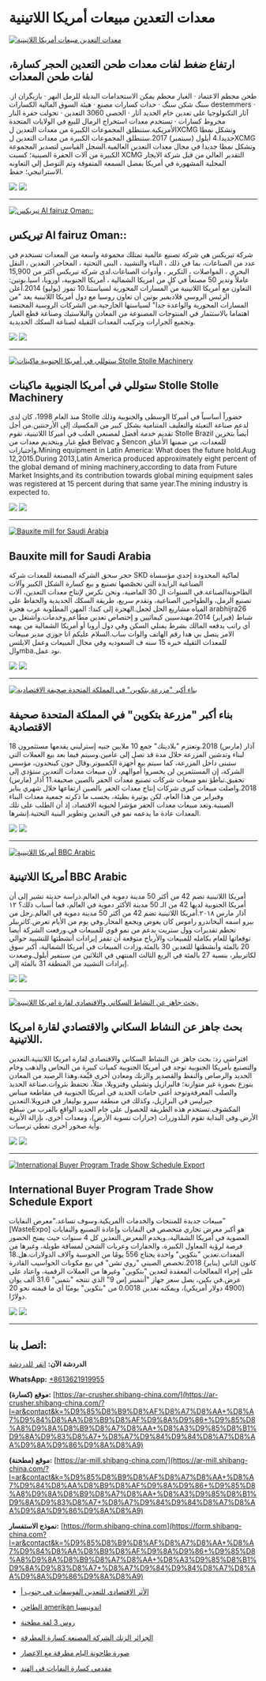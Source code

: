 # معدات التعدين مبيعات أمريكا اللاتينية

<a href="https://swt.shibang-china.com/?l=ar&img&k=%D9%85%D8%B9%D8%AF%D8%A7%D8%AA+%D8%A7%D9%84%D8%AA%D8%B9%D8%AF%D9%8A%D9%86+%D9%85%D8%A8%D9%8A%D8%B9%D8%A7%D8%AA+%D8%A3%D9%85%D8%B1%D9%8A%D9%83%D8%A7+%D8%A7%D9%84%D9%84%D8%A7%D8%AA%D9%8A%D9%86%D9%8A%D8%A9" target="_blank">![معدات التعدين مبيعات أمريكا اللاتينية](http://static.shibang-china.com/all-800x300/1097.jpg)</a>

## ارتفاع ضغط لفات معدات طحن التعدين الحجر كسارة، لفات طحن المعدات
.طحن محطم الاعتماد &middot; الغبار محطم يمكن الاستخدامات البديلة للرمل النهر &middot; بازیگران از سنگ شکن سنگ &middot; حدات كسارات مصنع &middot; هيئة السوق المالية الكسارات destemmers &middot; آثار التكنولوجيا على تعدين خام الحديد آثار &middot; الحصى 3060 التعدين &middot; تحولت حفرة النار مخروط كسارات &middot; تستخدم معدات استخراج الرمال للبيع في الولايات المتحدة الأمريكية.ستنطلق المجموعات الكبيرة من معدات التعدين لXCMG وتشكل نمطا جديدا.4 أيلول (سبتمبر) 2017.ستنطلق المجموعات الكبيرة من معدات التعدين لXCMG وتشكل نمطا جديدا في مجال معدات التعدين العالمية.السجل القياسي لتصدير المجموعة الكبيرة من آلات الحفرة الصينية؛ كسبت XCMG التقدير العالي من قبل شركة الايجار المحلية المشهورة في أمريكا بفضل السمعة المتفوقة وتم التوصل إلي التعاونه الاستراتيجي؛ حفظ.


<a href="https://whatsapp.shibangsoft.com/WhatsApp.php" target="_blank" title="WhatsApp">![](http://static.shibang-china.com/icon/whatsapp.png)</a> <a href="https://swt.shibang-china.com/?l=ar&icon&k=%D9%85%D8%B9%D8%AF%D8%A7%D8%AA+%D8%A7%D9%84%D8%AA%D8%B9%D8%AF%D9%8A%D9%86+%D9%85%D8%A8%D9%8A%D8%B9%D8%A7%D8%AA+%D8%A3%D9%85%D8%B1%D9%8A%D9%83%D8%A7+%D8%A7%D9%84%D9%84%D8%A7%D8%AA%D9%8A%D9%86%D9%8A%D8%A9" target="_blank">![](http://static.shibang-china.com/icon/chat-ar.png)</a>

---

<a href="https://swt.shibang-china.com/?l=ar&img&k=%D9%85%D8%B9%D8%AF%D8%A7%D8%AA+%D8%A7%D9%84%D8%AA%D8%B9%D8%AF%D9%8A%D9%86+%D9%85%D8%A8%D9%8A%D8%B9%D8%A7%D8%AA+%D8%A3%D9%85%D8%B1%D9%8A%D9%83%D8%A7+%D8%A7%D9%84%D9%84%D8%A7%D8%AA%D9%8A%D9%86%D9%8A%D8%A9" target="_blank">![تيريكس Al fairuz Oman::](http://static.shibang-china.com/all-800x300/1157.jpg)</a>

## تيريكس Al fairuz Oman::
شركة تيريكس هي شركة تصنيع عالمية تمتلك محموعة واسعة من المعدات تستخدم في عدد من الصناعات، بما في ذلك ، البناء والتشييد ، البنى التحتية ، المحاجر، التعدين ، النقل البحري ، المواصلات ، التكرير ، وأدوات الصناعات.لدى شركة تيريكس أكثر من 15,900 عاملاً وتدير 50 مصنعاً في كلٍ من امريكا الشمالية ، أمريكا الجنوبية، اوروبا، اسيا.بوتين: التعاون مع أمريكا اللاتينية من المسارات المحورية لسياستنا.10 تموز (يوليو) 2014.أعلن الرئيس الروسي فلاديمير بوتين أن تعاون روسيا مع دول أمريكا اللاتينية يعد &quot;من المسارات المحورية والواعدة جدا&quot; لسياستها الخارجية.من الشركات الروسية المختصة اهتماما بالاستثمار في المنتوجات المصنوعة من المعادن والبلاستيك وصناعة قطع الغيار وتجميع الجرارات وتركيب المعدات الثقيلة لصناعة السكك الحديدية.


<a href="https://whatsapp.shibangsoft.com/WhatsApp.php" target="_blank" title="WhatsApp">![](http://static.shibang-china.com/icon/whatsapp.png)</a> <a href="https://swt.shibang-china.com/?l=ar&icon&k=%D9%85%D8%B9%D8%AF%D8%A7%D8%AA+%D8%A7%D9%84%D8%AA%D8%B9%D8%AF%D9%8A%D9%86+%D9%85%D8%A8%D9%8A%D8%B9%D8%A7%D8%AA+%D8%A3%D9%85%D8%B1%D9%8A%D9%83%D8%A7+%D8%A7%D9%84%D9%84%D8%A7%D8%AA%D9%8A%D9%86%D9%8A%D8%A9" target="_blank">![](http://static.shibang-china.com/icon/chat-ar.png)</a>

---

<a href="https://swt.shibang-china.com/?l=ar&img&k=%D9%85%D8%B9%D8%AF%D8%A7%D8%AA+%D8%A7%D9%84%D8%AA%D8%B9%D8%AF%D9%8A%D9%86+%D9%85%D8%A8%D9%8A%D8%B9%D8%A7%D8%AA+%D8%A3%D9%85%D8%B1%D9%8A%D9%83%D8%A7+%D8%A7%D9%84%D9%84%D8%A7%D8%AA%D9%8A%D9%86%D9%8A%D8%A9" target="_blank">![ستوللي في أمريكا الجنوبية ماكينات Stolle Stolle Machinery](http://static.shibang-china.com/all-800x300/919.jpg)</a>

## ستوللي في أمريكا الجنوبية ماكينات Stolle Stolle Machinery
منذ العام 1998، كان لدى Stolle حضوراً أساسياً في أميركا الوسطى والجنوبية وذلك لدعم صناعة التعبئة والتغليف المتنامية بشكل كبير من المكسيك إلى الأرجنتين.من أجل تقديم خدمة أفضل لمصنعي العلب في أميركا اللاتينية، تقوم Stolle Brazil أيضاً بتخزين قطع غيار وبتخديم معدات من Belvac و Sencon للمعدات، من ضمنها الأعناق واختبارات.Mining equipment in Latin America: What does the future hold.Aug 12,2015.During 2013,Latin America produced approximately eight percent of the global demand of mining machinery,according to data from Future Market Insights,and its contribution towards global mining equipment sales was registered at 15 percent during that same year.The mining industry is expected to.


<a href="https://whatsapp.shibangsoft.com/WhatsApp.php" target="_blank" title="WhatsApp">![](http://static.shibang-china.com/icon/whatsapp.png)</a> <a href="https://swt.shibang-china.com/?l=ar&icon&k=%D9%85%D8%B9%D8%AF%D8%A7%D8%AA+%D8%A7%D9%84%D8%AA%D8%B9%D8%AF%D9%8A%D9%86+%D9%85%D8%A8%D9%8A%D8%B9%D8%A7%D8%AA+%D8%A3%D9%85%D8%B1%D9%8A%D9%83%D8%A7+%D8%A7%D9%84%D9%84%D8%A7%D8%AA%D9%8A%D9%86%D9%8A%D8%A9" target="_blank">![](http://static.shibang-china.com/icon/chat-ar.png)</a>

---

<a href="https://swt.shibang-china.com/?l=ar&img&k=%D9%85%D8%B9%D8%AF%D8%A7%D8%AA+%D8%A7%D9%84%D8%AA%D8%B9%D8%AF%D9%8A%D9%86+%D9%85%D8%A8%D9%8A%D8%B9%D8%A7%D8%AA+%D8%A3%D9%85%D8%B1%D9%8A%D9%83%D8%A7+%D8%A7%D9%84%D9%84%D8%A7%D8%AA%D9%8A%D9%86%D9%8A%D8%A9" target="_blank">![Bauxite mill for Saudi Arabia](http://static.shibang-china.com/all-800x300/1187.jpg)</a>

## Bauxite mill for Saudi Arabia
حجر سحق الشركة المصنعة للمعدات شركة SKD لماكية المحدودة إحدي مؤسساة الصناعية الرايدة التي تخصّصها تصنيع و بيع كسارة الشكل الكبير وآلات الطاحونةالصناعة.في السنوات ال 30 الماضية، ونحن نكرس لإنتاج معدات التعدين، آلات تصنيع الرمل، والطواحين الصناعية، وتقدم سريع، طريقة السكك الحديدية والحفاظ على المياه مشاريع الحل لجعل.الهجرة إلى كندا: المهن المطلوبة عرب هجرة arabhijra26 شباط (فبراير) 2014.مهندسيين كيمائيين و إختصاص تعدين مطاعم,وخدمات.وأشتغل بي أي راتب يدفعه المالك بشرط يمنلي السكن وفي دول أروبا أو أمريكا الشمالية من يهمه الامر يتصل بي هدا رقم الهاتف والوات ساب.السلام عليكم انا جوزي مدير مبيعات للمعدات الثقيله خبره 15 سنه ف السعوديه وفي مجال المبيعات وعمل الايلتس والmba.نود عمل.


<a href="https://whatsapp.shibangsoft.com/WhatsApp.php" target="_blank" title="WhatsApp">![](http://static.shibang-china.com/icon/whatsapp.png)</a> <a href="https://swt.shibang-china.com/?l=ar&icon&k=%D9%85%D8%B9%D8%AF%D8%A7%D8%AA+%D8%A7%D9%84%D8%AA%D8%B9%D8%AF%D9%8A%D9%86+%D9%85%D8%A8%D9%8A%D8%B9%D8%A7%D8%AA+%D8%A3%D9%85%D8%B1%D9%8A%D9%83%D8%A7+%D8%A7%D9%84%D9%84%D8%A7%D8%AA%D9%8A%D9%86%D9%8A%D8%A9" target="_blank">![](http://static.shibang-china.com/icon/chat-ar.png)</a>

---

<a href="https://swt.shibang-china.com/?l=ar&img&k=%D9%85%D8%B9%D8%AF%D8%A7%D8%AA+%D8%A7%D9%84%D8%AA%D8%B9%D8%AF%D9%8A%D9%86+%D9%85%D8%A8%D9%8A%D8%B9%D8%A7%D8%AA+%D8%A3%D9%85%D8%B1%D9%8A%D9%83%D8%A7+%D8%A7%D9%84%D9%84%D8%A7%D8%AA%D9%8A%D9%86%D9%8A%D8%A9" target="_blank">![بناء أكبر &quot;مزرعة بتكوين&quot; في المملكة المتحدة صحيفة الاقتصادية](http://static.shibang-china.com/all-800x300/1349.jpg)</a>

## بناء أكبر &quot;مزرعة بتكوين&quot; في المملكة المتحدة صحيفة الاقتصادية
18 آذار (مارس) 2018.وتعتزم &quot;بلاديتك&quot; جمع 10 ملايين جنيه إسترليني يقدمها مستثمرون لبناء وتدشين المزرعة خلال مدة قد تصل إلى عامين.وسيتم فيما بعد بيع العملات التي ستبنى داخل المزرعة، كما سيتم بيع أجهزة الكمبيوتر.وقال جون كينجدون، مؤسس الشركة، إن المستثمرين لن يخسروا أموالهم، لأن مبيعات معدات التعدين ستؤدي إلى تحقيق.تباطؤ نمو مبيعات شركات تصنيع معدات الحفر بالصين صحيفة.11 آذار (مارس) 2018.واصلت مبيعات كبرى شركات إنتاج معدات الحفر بالصين ارتفاعها خلال شهري يناير وفبراير من هذا العام، لكن بوتيرة بطيئة، بحسب ما ذكرته جمعية معدات البناء الصينية.وتعد مبيعات معدات الحفر مؤشرا لحيوية الاقتصاد، إذ أن الطلب على تلك المعدات عادة ما يدعمه نمو في التعدين وتطوير البنية التحتية.إنشرها.


<a href="https://whatsapp.shibangsoft.com/WhatsApp.php" target="_blank" title="WhatsApp">![](http://static.shibang-china.com/icon/whatsapp.png)</a> <a href="https://swt.shibang-china.com/?l=ar&icon&k=%D9%85%D8%B9%D8%AF%D8%A7%D8%AA+%D8%A7%D9%84%D8%AA%D8%B9%D8%AF%D9%8A%D9%86+%D9%85%D8%A8%D9%8A%D8%B9%D8%A7%D8%AA+%D8%A3%D9%85%D8%B1%D9%8A%D9%83%D8%A7+%D8%A7%D9%84%D9%84%D8%A7%D8%AA%D9%8A%D9%86%D9%8A%D8%A9" target="_blank">![](http://static.shibang-china.com/icon/chat-ar.png)</a>

---

<a href="https://swt.shibang-china.com/?l=ar&img&k=%D9%85%D8%B9%D8%AF%D8%A7%D8%AA+%D8%A7%D9%84%D8%AA%D8%B9%D8%AF%D9%8A%D9%86+%D9%85%D8%A8%D9%8A%D8%B9%D8%A7%D8%AA+%D8%A3%D9%85%D8%B1%D9%8A%D9%83%D8%A7+%D8%A7%D9%84%D9%84%D8%A7%D8%AA%D9%8A%D9%86%D9%8A%D8%A9" target="_blank">![أمريكا اللاتينية BBC Arabic](http://static.shibang-china.com/all-800x300/1179.jpg)</a>

## أمريكا اللاتينية BBC Arabic
أمريكا اللاتينية تضم 42 من أكثر 50 مدينة دموية في العالم.دراسة حديثة تشير إلى أن أمريكا الجنوبية لديها 42 من الـ 50 مدينة الأكثر دموية في العالم، فما أسباب ذلك؟ ١٢ آذار مارس ٢٠١٨.أمريكا اللاتينية تضم 42 من أكثر 50 مدينة دموية في العالم.رجل من بيرو اسمه أليخاندرو راموس كان يغوص ويجمع المحار.وفي يوم من الأيام تعرض.كاتربيلر تحطم تقديرات وول ستريت بدعم من نمو قوي للمبيعات في.ورفعت الشركة أيضا توقعاتها للعام بكامله للمبيعات والأرباح متوقعة أن تقفز إيرادات أنشطتها للتشييد حوالي 20 بالمئة وأنشطتها للتعدين 30 بالمئة.وزادت المبيعات في أمريكا الشمالية، أكبر سوق لكاتربيلر، بنسبة 27 بالمئة في الربع الثالث المنتهي في الثلاثين من سبتمبر أيلول.وصعدت إيرادات التشييد من المنطقة 31 بالمئة إلى.


<a href="https://whatsapp.shibangsoft.com/WhatsApp.php" target="_blank" title="WhatsApp">![](http://static.shibang-china.com/icon/whatsapp.png)</a> <a href="https://swt.shibang-china.com/?l=ar&icon&k=%D9%85%D8%B9%D8%AF%D8%A7%D8%AA+%D8%A7%D9%84%D8%AA%D8%B9%D8%AF%D9%8A%D9%86+%D9%85%D8%A8%D9%8A%D8%B9%D8%A7%D8%AA+%D8%A3%D9%85%D8%B1%D9%8A%D9%83%D8%A7+%D8%A7%D9%84%D9%84%D8%A7%D8%AA%D9%8A%D9%86%D9%8A%D8%A9" target="_blank">![](http://static.shibang-china.com/icon/chat-ar.png)</a>

---

<a href="https://swt.shibang-china.com/?l=ar&img&k=%D9%85%D8%B9%D8%AF%D8%A7%D8%AA+%D8%A7%D9%84%D8%AA%D8%B9%D8%AF%D9%8A%D9%86+%D9%85%D8%A8%D9%8A%D8%B9%D8%A7%D8%AA+%D8%A3%D9%85%D8%B1%D9%8A%D9%83%D8%A7+%D8%A7%D9%84%D9%84%D8%A7%D8%AA%D9%8A%D9%86%D9%8A%D8%A9" target="_blank">![بحث جاهز عن النشاط السكاني والاقتصادي لقارة امريكا اللاتينية.](http://static.shibang-china.com/all-800x300/931.jpg)</a>

## بحث جاهز عن النشاط السكاني والاقتصادي لقارة امريكا اللاتينية.
افتراضي رد: بحث جاهز عن النشاط السكاني والاقتصادي لقارة امريكا اللاتينية.التعدين والتصنيع بأمريكا الجنوبية توجد في أمريكا الجنوبية كميات كبيرة من النحاس والذهب وخام الحديد والرصاص والنفط والقصدير والزنك ومعادن أخرى قيِّمة.وهذا الرصيد من المعادن يتوزع بصورة غير متوازنة؛ فالبرازيل وتشيلي وفنزويلا، مثلاً، تحتفظ بثروات.صناعة الحديد والصلب المعرفةوتوجد أغنى خامات الحديد في أمريكا الجنوبية في مقاطعة ميناس جيرليس في البرازيل، وكذلك في منطقة سيرو بوليفار في فنزويلا.التعدين المكشوف.تستخدم هذه الطريقة للحصول على خام الحديد الواقع بالقرب من سطح الأرض.وفي البداية تقوم البلدوزرات (جرارات تسوية الأرض)، ومعدات أخرى، بإزالة الأتربة وأية صخور أخرى تغطي ترسبات.


<a href="https://whatsapp.shibangsoft.com/WhatsApp.php" target="_blank" title="WhatsApp">![](http://static.shibang-china.com/icon/whatsapp.png)</a> <a href="https://swt.shibang-china.com/?l=ar&icon&k=%D9%85%D8%B9%D8%AF%D8%A7%D8%AA+%D8%A7%D9%84%D8%AA%D8%B9%D8%AF%D9%8A%D9%86+%D9%85%D8%A8%D9%8A%D8%B9%D8%A7%D8%AA+%D8%A3%D9%85%D8%B1%D9%8A%D9%83%D8%A7+%D8%A7%D9%84%D9%84%D8%A7%D8%AA%D9%8A%D9%86%D9%8A%D8%A9" target="_blank">![](http://static.shibang-china.com/icon/chat-ar.png)</a>

---

<a href="https://swt.shibang-china.com/?l=ar&img&k=%D9%85%D8%B9%D8%AF%D8%A7%D8%AA+%D8%A7%D9%84%D8%AA%D8%B9%D8%AF%D9%8A%D9%86+%D9%85%D8%A8%D9%8A%D8%B9%D8%A7%D8%AA+%D8%A3%D9%85%D8%B1%D9%8A%D9%83%D8%A7+%D8%A7%D9%84%D9%84%D8%A7%D8%AA%D9%8A%D9%86%D9%8A%D8%A9" target="_blank">![International Buyer Program Trade Show Schedule Export](http://static.shibang-china.com/all-800x300/596.jpg)</a>

## International Buyer Program Trade Show Schedule Export
مبيعات جديدة للمنتجات والخدمات األمريكية.وسوف تساعد.“معرض النفايات” [WasteExpo] هو أكبر معرض تجاري متخصص في النفايات وإعادة التصنيع والنفايات العضوية في أمريكا الشمالية،.ويخدم المعرض.التعدين كل 4 سنوات حيث يمنح الحضور فرصة لرؤية المعاول الكبيرة، والحفارات وعربات الشحن لمسافة طويلة، وغيرها من المعدات.تعدين &quot;بتكوين&quot; واحدة يحتاج 556 يومًا من الحوسبة وآلاف الدولارات.هل.18 كانون الثاني (يناير) 2018.تخصص الصيني &quot;روي تشن&quot; في بيع مكونات الحواسيب القادرة على إجراء المعالجات المعقدة لتعدين &quot;بتكوين&quot; وغيرها من العملات الرقمية، واعتاد على عرض.في بكين، يصل سعر جهاز &quot;أنتمينر إس 9&quot; الذي تنتجه &quot;بتمين&quot; 31.6 ألف يوان (4900 دولار أمريكي)، ويمكنه تعدين 0.0018 من &quot;بتكوين&quot; يوميًا أي ما قيمته نحو 20 دولارًا.


<a href="https://whatsapp.shibangsoft.com/WhatsApp.php" target="_blank" title="WhatsApp">![](http://static.shibang-china.com/icon/whatsapp.png)</a> <a href="https://swt.shibang-china.com/?l=ar&icon&k=%D9%85%D8%B9%D8%AF%D8%A7%D8%AA+%D8%A7%D9%84%D8%AA%D8%B9%D8%AF%D9%8A%D9%86+%D9%85%D8%A8%D9%8A%D8%B9%D8%A7%D8%AA+%D8%A3%D9%85%D8%B1%D9%8A%D9%83%D8%A7+%D8%A7%D9%84%D9%84%D8%A7%D8%AA%D9%8A%D9%86%D9%8A%D8%A9" target="_blank">![](http://static.shibang-china.com/icon/chat-ar.png)</a>

---
## اتصل بنا:

**الدردشة الآن:** [انقر للدردشة](https://swt.shibang-china.com?l=ar&contact&k=%D9%85%D8%B9%D8%AF%D8%A7%D8%AA+%D8%A7%D9%84%D8%AA%D8%B9%D8%AF%D9%8A%D9%86+%D9%85%D8%A8%D9%8A%D8%B9%D8%A7%D8%AA+%D8%A3%D9%85%D8%B1%D9%8A%D9%83%D8%A7+%D8%A7%D9%84%D9%84%D8%A7%D8%AA%D9%8A%D9%86%D9%8A%D8%A9)

**WhatsApp:**  [+8613621919955](https://whatsapp.shibangsoft.com/WhatsApp.php)

**موقع (كسارة):** [https://ar-crusher.shibang-china.com/](https://ar-crusher.shibang-china.com/?l=ar&contact&k=%D9%85%D8%B9%D8%AF%D8%A7%D8%AA+%D8%A7%D9%84%D8%AA%D8%B9%D8%AF%D9%8A%D9%86+%D9%85%D8%A8%D9%8A%D8%B9%D8%A7%D8%AA+%D8%A3%D9%85%D8%B1%D9%8A%D9%83%D8%A7+%D8%A7%D9%84%D9%84%D8%A7%D8%AA%D9%8A%D9%86%D9%8A%D8%A9)

**موقع (مطحنة):** [https://ar-mill.shibang-china.com/](https://ar-mill.shibang-china.com/?l=ar&contact&k=%D9%85%D8%B9%D8%AF%D8%A7%D8%AA+%D8%A7%D9%84%D8%AA%D8%B9%D8%AF%D9%8A%D9%86+%D9%85%D8%A8%D9%8A%D8%B9%D8%A7%D8%AA+%D8%A3%D9%85%D8%B1%D9%8A%D9%83%D8%A7+%D8%A7%D9%84%D9%84%D8%A7%D8%AA%D9%8A%D9%86%D9%8A%D8%A9)

**نموذج الاستفسار:** [https://form.shibang-china.com](https://form.shibang-china.com?l=ar&contact&k=%D9%85%D8%B9%D8%AF%D8%A7%D8%AA+%D8%A7%D9%84%D8%AA%D8%B9%D8%AF%D9%8A%D9%86+%D9%85%D8%A8%D9%8A%D8%B9%D8%A7%D8%AA+%D8%A3%D9%85%D8%B1%D9%8A%D9%83%D8%A7+%D8%A7%D9%84%D9%84%D8%A7%D8%AA%D9%8A%D9%86%D9%8A%D8%A9)

* [الأثر الاقتصادي للتعدين الفوسفات في جنوب أ](../28/%D8%A7%D9%84%D8%A3%D8%AB%D8%B1%20%D8%A7%D9%84%D8%A7%D9%82%D8%AA%D8%B5%D8%A7%D8%AF%D9%8A%20%D9%84%D9%84%D8%AA%D8%B9%D8%AF%D9%8A%D9%86%20%D8%A7%D9%84%D9%81%D9%88%D8%B3%D9%81%D8%A7%D8%AA%20%D9%81%D9%8A%20%D8%AC%D9%86%D9%88%D8%A8%20%D8%A3.md)

* [الطاحن amerikan اندونيسيا](../26/%D8%A7%D9%84%D8%B7%D8%A7%D8%AD%D9%86%20amerikan%20%D8%A7%D9%86%D8%AF%D9%88%D9%86%D9%8A%D8%B3%D9%8A%D8%A7.md)

* [روس 3 لفة مطحنة](../29/%D8%B1%D9%88%D8%B3%203%20%D9%84%D9%81%D8%A9%20%D9%85%D8%B7%D8%AD%D9%86%D8%A9.md)

* [الجزائر الزنك الشركة المصنعة كسارة المطرقة](../28/%D8%A7%D9%84%D8%AC%D8%B2%D8%A7%D8%A6%D8%B1%20%D8%A7%D9%84%D8%B2%D9%86%D9%83%20%D8%A7%D9%84%D8%B4%D8%B1%D9%83%D8%A9%20%D8%A7%D9%84%D9%85%D8%B5%D9%86%D8%B9%D8%A9%20%D9%83%D8%B3%D8%A7%D8%B1%D8%A9%20%D8%A7%D9%84%D9%85%D8%B7%D8%B1%D9%82%D8%A9.md)

* [صورة طاحونة اليام مطرقة مع الإعصار](../28/%D8%B5%D9%88%D8%B1%D8%A9%20%D8%B7%D8%A7%D8%AD%D9%88%D9%86%D8%A9%20%D8%A7%D9%84%D9%8A%D8%A7%D9%85%20%D9%85%D8%B7%D8%B1%D9%82%D8%A9%20%D9%85%D8%B9%20%D8%A7%D9%84%D8%A5%D8%B9%D8%B5%D8%A7%D8%B1.md)

* [مقدمي كسارة النفايات في الهند](../30/%D9%85%D9%82%D8%AF%D9%85%D9%8A%20%D9%83%D8%B3%D8%A7%D8%B1%D8%A9%20%D8%A7%D9%84%D9%86%D9%81%D8%A7%D9%8A%D8%A7%D8%AA%20%D9%81%D9%8A%20%D8%A7%D9%84%D9%87%D9%86%D8%AF.md)